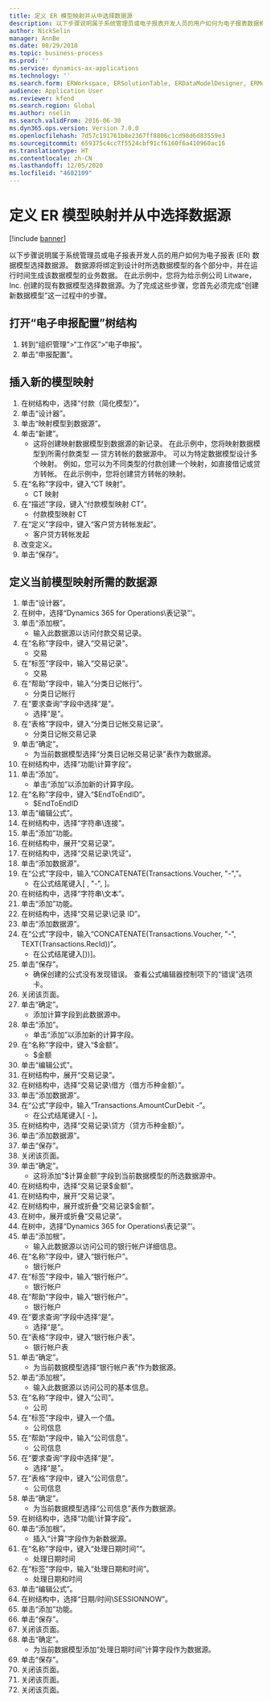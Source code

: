 ```yaml
---
title: 定义 ER 模型映射并从中选择数据源
description: 以下步骤说明属于系统管理员或电子报表开发人员的用户如何为电子报表数据模型选择数据源。
author: NickSelin
manager: AnnBe
ms.date: 08/29/2018
ms.topic: business-process
ms.prod: ''
ms.service: dynamics-ax-applications
ms.technology: ''
ms.search.form: ERWorkspace, ERSolutionTable, ERDataModelDesigner, ERModelMappingTable, ERModelMappingDesigner, ERExpressionDesignerFormula
audience: Application User
ms.reviewer: kfend
ms.search.region: Global
ms.author: nselin
ms.search.validFrom: 2016-06-30
ms.dyn365.ops.version: Version 7.0.0
ms.openlocfilehash: 7d57c191761b8e2367ff8806c1cd98d6d83559e3
ms.sourcegitcommit: 659375c4cc7f5524cbf91cf6160f6a410960ac16
ms.translationtype: HT
ms.contentlocale: zh-CN
ms.lasthandoff: 12/05/2020
ms.locfileid: "4682109"
---
```

# <a name="define-er-model-mappings-and-select-data-sources-for-them"></a>定义 ER 模型映射并从中选择数据源

[!include [banner](../../includes/banner.md)]

以下步骤说明属于系统管理员或电子报表开发人员的用户如何为电子报表 (ER) 数据模型选择数据源。 数据源将绑定到设计时所选数据模型的各个部分中，并在运行时间生成该数据模型的业务数据。 在此示例中，您将为给示例公司 Litware，Inc. 创建的现有数据模型选择数据源。为了完成这些步骤，您首先必须完成“创建新数据模型”这一过程中的步骤。


## <a name="open-the-electronic-reporting-configurations-tree"></a>打开“电子申报配置”树结构
1. 转到“组织管理”>“工作区”>“电子申报”。
2. 单击“申报配置”。

## <a name="insert-a-new-model-mapping"></a>插入新的模型映射
1. 在树结构中，选择“付款（简化模型）”。
2. 单击“设计器”。
3. 单击“映射模型到数据源”。
4. 单击“新建”。
    * 这将创建映射数据模型到数据源的新记录。 在此示例中，您将映射数据模型到所需付款类型 — 贷方转帐的数据源中。     可以为特定数据模型设计多个映射。 例如，您可以为不同类型的付款创建一个映射，如直接借记或贷方转帐。 在此示例中，您将创建贷方转帐的映射。  
5. 在“名称”字段中，键入“CT 映射”。
    * CT 映射  
6. 在“描述”字段，键入“付款模型映射 CT”。
    * 付款模型映射 CT  
7. 在“定义”字段中，键入“客户贷方转帐发起”。
    * 客户贷方转帐发起  
8. 改变定义。
9. 单击“保存”。

## <a name="define-required-data-sources-for-the-current-model-mapping"></a>定义当前模型映射所需的数据源
1. 单击“设计器”。
2. 在树中，选择“Dynamics 365 for Operations\表记录”'。
3. 单击“添加根”。
    * 输入此数据源以访问付款交易记录。  
4. 在“名称”字段中，键入“交易记录”。
    * 交易  
5. 在“标签”字段中，输入“交易记录”。
    * 交易  
6. 在“帮助”字段中，输入“分类日记帐行”。
    * 分类日记帐行  
7. 在“要求查询”字段中选择“是”。
    * 选择“是”。  
8. 在“表格”字段中，键入“分类日记帐交易记录”。
    * 分类日记帐交易记录  
9. 单击“确定”。
    * 为当前数据模型选择“分类日记帐交易记录”表作为数据源。  
10. 在树结构中，选择“功能\计算字段”。
11. 单击“添加”。
    * 单击“添加”以添加新的计算字段。  
12. 在“名称”字段中，键入“$EndToEndID”。
    * $EndToEndID  
13. 单击“编辑公式”。
14. 在树结构中，选择“字符串\连接”。
15. 单击“添加”功能。
16. 在树结构中，展开“交易记录”。
17. 在树结构中，选择“交易记录\凭证”。
18. 单击“添加数据源”。
19. 在“公式”字段中，输入“CONCATENATE(Transactions.Voucher, "-",”。
    * 在公式结尾键入[ , "-", ]。  
20. 在树结构中，选择“字符串\文本”。
21. 单击“添加”功能。
22. 在树结构中，选择“交易记录\记录 ID”。
23. 单击“添加数据源”。
24. 在“公式”字段中，输入“CONCATENATE(Transactions.Voucher, "-", TEXT(Transactions.RecId))”。
    * 在公式结尾键入[))]。  
25. 单击“保存”。
    * 确保创建的公式没有发现错误。 查看公式编辑器控制项下的“错误”选项卡。  
26. 关闭该页面。
27. 单击“确定”。
    * 添加计算字段到此数据源中。  
28. 单击“添加”。
    * 单击“添加”以添加新的计算字段。  
29. 在“名称”字段中，键入“$金额”。
    * $金额  
30. 单击“编辑公式”。
31. 在树结构中，展开“交易记录”。
32. 在树结构中，选择“交易记录\借方（借方币种金额）”。
33. 单击“添加数据源”。
34. 在“公式”字段中，输入“Transactions.AmountCurDebit -”。
    * 在公式结尾键入[ - ]。  
35. 在树结构中，选择“交易记录\贷方（贷方币种金额）”。
36. 单击“添加数据源”。
37. 单击“保存”。
38. 关闭该页面。
39. 单击“确定”。
    * 这将添加“$计算金额”字段到当前数据模型的所选数据源中。  
40. 在树结构中，选择“交易记录\$金额”。
41. 在树结构中，展开“交易记录”。
42. 在树结构中，展开或折叠“交易记录\$金额”。
43. 在树中，展开或折叠“交易记录”。
44. 在树中，选择“Dynamics 365 for Operations\表记录”'。
45. 单击“添加根”。
    * 输入此数据源以访问公司的银行帐户详细信息。  
46. 在“名称”字段中，键入“银行帐户”。
    * 银行帐户  
47. 在“标签”字段中，输入“银行帐户”。
    * 银行帐户  
48. 在“帮助”字段中，输入“银行帐户”。
    * 银行帐户  
49. 在“要求查询”字段中选择“是”。
    * 选择“是”。  
50. 在“表格”字段中，键入“银行帐户表”。
    * 银行帐户表  
51. 单击“确定”。
    * 为当前数据模型选择“银行帐户表”作为数据源。  
52. 单击“添加根”。
    * 输入此数据源以访问公司的基本信息。  
53. 在“名称”字段中，键入“公司”。
    * 公司  
54. 在“标签”字段中，键入一个值。
    * 公司信息  
55. 在“帮助”字段中，输入“公司信息”。
    * 公司信息  
56. 在“要求查询”字段中选择“是”。
    * 选择“是”。  
57. 在“表格”字段中，键入“公司信息”。
    * 公司信息  
58. 单击“确定”。
    * 为当前数据模型选择“公司信息”表作为数据源。  
59. 在树结构中，选择“功能\计算字段”。
60. 单击“添加根”。
    * 插入“计算”字段作为新数据源。  
61. 在“名称”字段中，键入“处理日期时间”“。
    * 处理日期时间  
62. 在“标签”字段中，输入“处理日期和时间”。
    * 处理日期和时间  
63. 单击“编辑公式”。
64. 在树结构中，选择“日期/时间\SESSIONNOW”。
65. 单击“添加”功能。
66. 单击“保存”。
67. 关闭该页面。
68. 单击“确定”。
    * 为当前数据模型添加“处理日期时间”计算字段作为数据源。  
69. 单击“保存”。
70. 关闭该页面。
71. 关闭该页面。
72. 关闭该页面。

